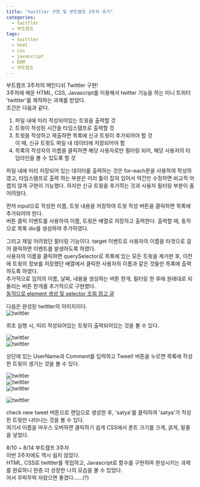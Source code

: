 ```yaml
---
title: "twittler 구현 및 부트캠프 3주차 후기"
categories:
  - twittler
  - 부트캠프
tags:
  - twittler
  - html
  - css
  - javascript
  - DOM
  - 부트캠프
---
```


부트캠프 3주차의 메인디쉬 Twittler 구현!  
3주차에 배운 HTML, CSS, Javascript를 이용해서 twitter 기능을 하는 미니 트위터 'twittler'를 제작하는 과제를 받았다.  
조건은 다음과 같다.  

1. 파일 내에 미리 작성되어있는 트윗을 출력할 것  
2. 트윗이 작성된 시간을 타임스탬프로 출력할 것  
3. 트윗을 작성하고 제출하면 목록에 신규 트윗이 추가되어야 할 것  
이 때, 신규 트윗도 파일 내 데이터에 저장되어야 함  
4. 목록의 작성자의 이름을 클릭하면 해당 사용자로만 필터링 되어, 해당 사용자의 타임라인을 볼 수 있도록 할 것  

파일 내에 미리 저장되어 있는 데이터를 출력하는 것은 for-each문을 사용하여 작성하였고, 타임스탬프로 출력 하는 부분은 미리 틀이 잡혀 있어서 약간만 수정하면 비교적 어렵지 않게 구현이 가능했다. 하지만 신규 트윗을 추가하는 것과 사용자 필터링 부분이 좀 어려웠다.  

먼저 input으로 작성한 이름, 트윗 내용을 저장하여 트윗 작성 버튼을 클릭하면 목록에 추가되어야 한다.  
버튼 클릭 이벤트를 사용하여 이름, 트윗은 배열로 저장하고 출력한다. 출력할 때, 동적으로 목록 div를 생성하여 추가하였다.  

그리고 제일 어려웠던 필터링 기능이다. target 이벤트로 사용자의 이름을 타겟으로 걸어 클릭하면 이벤트를 발생하도록 하였다.  
사용자의 이름을 클릭하면 querySelector로 목록에 있는 모든 트윗을 제거한 후, 이전에 트윗의 정보를 저장했던 배열에서 클릭한 사용자의 이름과 같은 것들만 목록에 출력하도록 하였다.  
추가적으로 임의의 이름, 날짜, 내용을 생성하는 버튼 한개, 필터링 한 후에 원래대로 되돌리는 버튼 한개를 추가적으로 구현했다.  
[동적으로 element 생성 및 selector 조회 참고 글](https://nemotaek.github.io/NemoNote/dom/DOM/)  

다음은 완성된 twittler의 이미지이다.  
![twittler](https://user-images.githubusercontent.com/22310601/91284069-660eac80-e7c6-11ea-854f-f4bddd38caa8.png)  

최초 실행 시, 미리 작성되어있는 트윗이 출력되어있는 것을 볼 수 있다.  

![twittler](https://user-images.githubusercontent.com/22310601/91284947-88ed9080-e7c7-11ea-9595-4ce8e4bb9355.png)  
![twittler](https://user-images.githubusercontent.com/22310601/91285075-b4707b00-e7c7-11ea-84f8-1f300414e44f.png)  

상단에 있는 UserName과 Comment를 입력하고 Tweet! 버튼을 누르면 목록에 작성한 트윗이 생기는 것을 볼 수 있다.  

![twittler](https://user-images.githubusercontent.com/22310601/91285085-b6d2d500-e7c7-11ea-84be-2935e62213ec.png)  
![twittler](https://user-images.githubusercontent.com/22310601/91285091-b89c9880-e7c7-11ea-8028-b7d066b2e199.png)  
![twittler](https://user-images.githubusercontent.com/22310601/91285097-ba665c00-e7c7-11ea-9c45-037ddee1f832.png)  

![twittler](/NemoNote/assets/img/twittler1.png)  

check new tweet 버튼으로 랜덤으로 생성한 후, 'satya'를 클릭하여 'satya'가 작성한 트윗만 나타나는 것을 볼 수 있다.  
여기서 이름을 마우스 오버하면 클릭하기 쉽게 CSS에서 폰트 크기를 크게, 굵게, 밑줄을 넣었다.  

8/10 ~ 8/14 부트캠프 3주차  
이번 3주차에도 역시 쉽지 않았다.  
HTML, CSS로 twittler를 목업하고, Javascript로 함수를 구현하여 완성시키는 과제를 완료하니 한층 더 성장한 나의 모습을 볼 수 있었다.  
어서 무럭무럭 자랐으면 좋겠다......(?)
